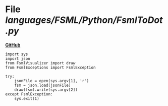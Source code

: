 # File _languages/FSML/Python/FsmlToDot.py_
**[GitHub](https://github.com/softlang/yas/blob/master/languages/FSML/Python/FsmlToDot.py)**
```
import sys
import json
from FsmlVisualizer import draw
from FsmlExceptions import FsmlException

try:
    jsonFile = open(sys.argv[1], 'r')
    fsm = json.load(jsonFile)
    draw(fsm).write(sys.argv[2])
except FsmlException:
    sys.exit(1)
```
